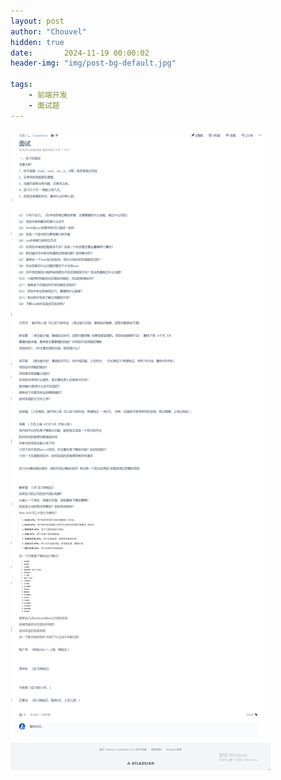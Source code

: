 ```yaml
---
layout: post
author: "Chouvel"
hidden: true
date:       2024-11-19 00:00:02
header-img: "img/post-bg-default.jpg"

tags:
    - 前端开发
    - 面试题
---
```

![3PixPin_2024-10-18_16-44-34](https://raw.githubusercontent.com/abining/picgo_imgs/main/images/3PixPin_2024-10-18_16-44-34.png)
